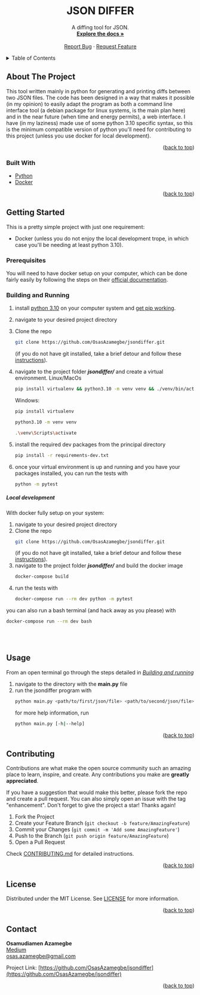 <div id="top"></div>


<!-- PROJECT SHIELDS -->
<!--
*** I'm using markdown "reference style" links for readability.
*** Reference links are enclosed in brackets [ ] instead of parentheses ( ).
*** See the bottom of this document for the declaration of the reference variables
*** for contributors-url, forks-url, etc. This is an optional, concise syntax you may use.
*** https://www.markdownguide.org/basic-syntax/#reference-style-links
-->
<!-- [![Contributors][contributors-shield]][contributors-url]
[![Forks][forks-shield]][forks-url]
[![Stargazers][stars-shield]][stars-url]
[![Issues][issues-shield]][issues-url]
[![MIT License][license-shield]][license-url]
[![LinkedIn][linkedin-shield]][linkedin-url]
 -->


<!-- PROJECT LOGO -->
<br />
<div align="center">
<!--   <a href="https://github.com/othneildrew/Best-README-Template">
    <img src="images/logo.png" alt="Logo" width="80" height="80">
  </a> -->

  <h1 align="center">JSON DIFFER</h1>

  <p align="center">
    A diffing tool for JSON.
    <br />
    <a href="https://github.com/OsasAzamegbe/jsondiffer#readme"><strong>Explore the docs »</strong></a>
    <br />
    <br />
<!--     <a href="https://github.com/othneildrew/Best-README-Template">View Demo</a> -->
<!--     · -->
    <a href="https://github.com/OsasAzamegbe/jsondiffer/issues">Report Bug</a>
    ·
    <a href="https://github.com/OsasAzamegbe/jsondiffer/issues">Request Feature</a>
  </p>
</div>



<!-- TABLE OF CONTENTS -->
<details>
  <summary>Table of Contents</summary>
  <ol>
    <li>
      <a href="#about-the-project">About The Project</a>
      <ul>
        <li><a href="#built-with">Built With</a></li>
      </ul>
    </li>
    <li>
      <a href="#getting-started">Getting Started</a>
      <ul>
        <li><a href="#prerequisites">Prerequisites</a></li>
        <li><a href="#building-and-running">Building and Running</a></li>
      </ul>
    </li>
    <li><a href="#usage">Usage</a></li>
    <li><a href="#contributing">Contributing</a></li>
    <li><a href="#license">License</a></li>
    <li><a href="#contact">Contact</a></li>
  </ol>
</details>



<!-- ABOUT THE PROJECT -->
## About The Project

<!-- [![Product Name Screen Shot][product-screenshot]](https://example.com) -->

This tool written mainly in python for generating and printing diffs between two JSON files. The code has been designed in a way that makes it possible (in my opinion) to easily adapt the program as both a command line interface tool (a debian package for linux systems, is the main plan here) and in the near future (when time and energy permits), a web interface. I have (in my laziness) made use of some python 3.10 specific syntax, so this is the minimum compatible version of python you'll need for contributing to this project (unless you use docker for local development).

<p align="right">(<a href="#top">back to top</a>)</p>



### Built With


* [Python](https://www.python.org/)
* [Docker](https://www.docker.com/)

<p align="right">(<a href="#top">back to top</a>)</p>



<!-- GETTING STARTED -->
## Getting Started

This is a pretty simple project with just one requirement: 
* Docker (unless you do not enjoy the local development trope, in which case you'll be needing at least python 3.10).

### Prerequisites

You will need to have docker setup on your computer, which can be done fairly easily by following the steps on their [official documentation](https://docs.docker.com/get-docker/).


### Building and Running

1. install [python 3.10](https://www.python.org/downloads/) on your computer system and [get pip working](https://pip.pypa.io/en/stable/installation/).
2. navigate to your desired project directory
3. Clone the repo
   ```sh
   git clone https://github.com/OsasAzamegbe/jsondiffer.git
   ```
   (if you do not have git installed, take a brief detour and follow these [instructions](https://git-scm.com/book/en/v2/Getting-Started-Installing-Git)).
4. navigate to the project folder *__jsondiffer/__* and create a virtual environment.
   Linux/MacOs
   ```sh
   pip install virtualenv && python3.10 -m venv venv && ./venv/bin/activate
   ```
   Windows:
   ```sh
   pip install virtualenv
   ```
   ```sh
   python3.10 -m venv venv 
   ```
   ```sh
   .\venv\Scripts\activate
   ```
   
5. install the required dev packages from the principal directory
   ```sh
   pip install -r requirements-dev.txt
   ```
6. once your virtual environment is up and running and you have your packages installed, you can run the tests with
   ```sh
   python -m pytest
   ```
##### Local development
With docker fully setup on your system:

1. navigate to your desired project directory
2. Clone the repo
   ```sh
   git clone https://github.com/OsasAzamegbe/jsondiffer.git
   ```
   (if you do not have git installed, take a brief detour and follow these [instructions](https://git-scm.com/book/en/v2/Getting-Started-Installing-Git)).
3. navigate to the project folder *__jsondiffer/__* and build the docker image
   ```sh
   docker-compose build
   ```
4. run the tests with
   ```sh
   docker-compose run --rm dev python -m pytest
   ```
you can also run a bash terminal (and hack away as you please) with
```sh
docker-compose run --rm dev bash
```
 </br></br>

<!-- USAGE EXAMPLES -->
## Usage

From an open terminal go through the steps detailed in *<a href="#building-and-running">Building and running</a>*

1. navigate to the directory with the **main.py** file
2. run the jsondiffer program with
   ```sh
   python main.py <path/to/first/json/file> <path/to/second/json/file>
   ```
   for more help information, run
   ```sh
   python main.py [-h|--help]
   ```

<p align="right">(<a href="#top">back to top</a>)</p>


<!-- CONTRIBUTING -->
## Contributing

Contributions are what make the open source community such an amazing place to learn, inspire, and create. Any contributions you make are **greatly appreciated**.

If you have a suggestion that would make this better, please fork the repo and create a pull request. You can also simply open an issue with the tag "enhancement".
Don't forget to give the project a star! Thanks again!

1. Fork the Project
2. Create your Feature Branch (`git checkout -b feature/AmazingFeature`)
3. Commit your Changes (`git commit -m 'Add some AmazingFeature'`)
4. Push to the Branch (`git push origin feature/AmazingFeature`)
5. Open a Pull Request

Check [CONTRIBUTING.md](https://github.com/OsasAzamegbe/jsondiffer/blob/main/CONTRIBUTING.md) for detailed instructions.

<p align="right">(<a href="#top">back to top</a>)</p>



<!-- LICENSE -->
## License

Distributed under the MIT License. See [LICENSE](https://github.com/OsasAzamegbe/jsondiffer/blob/main/LICENSE) for more information.

<p align="right">(<a href="#top">back to top</a>)</p>

<!-- CONTACT -->
## Contact

**Osamudiamen Azamegbe**
</br>[Medium](https://medium.com/@osas.azamegbe) 
</br>[osas.azamegbe@gmail.com](mailto:osas.azamegbe@gmail.com)

Project Link: [https://github.com/OsasAzamegbe/jsondiffer](https://github.com/OsasAzamegbe/jsondiffer)

<p align="right">(<a href="#top">back to top</a>)</p>




<!-- MARKDOWN LINKS & IMAGES -->
<!-- https://www.markdownguide.org/basic-syntax/#reference-style-links -->
[contributors-shield]: https://img.shields.io/github/contributors/othneildrew/Best-README-Template.svg?style=for-the-badge
[contributors-url]: https://github.com/othneildrew/Best-README-Template/graphs/contributors
[forks-shield]: https://img.shields.io/github/forks/othneildrew/Best-README-Template.svg?style=for-the-badge
[forks-url]: https://github.com/othneildrew/Best-README-Template/network/members
[stars-shield]: https://img.shields.io/github/stars/othneildrew/Best-README-Template.svg?style=for-the-badge
[stars-url]: https://github.com/othneildrew/Best-README-Template/stargazers
[issues-shield]: https://img.shields.io/github/issues/othneildrew/Best-README-Template.svg?style=for-the-badge
[issues-url]: https://github.com/othneildrew/Best-README-Template/issues
[license-shield]: https://img.shields.io/github/license/othneildrew/Best-README-Template.svg?style=for-the-badge
[license-url]: https://github.com/othneildrew/Best-README-Template/blob/master/LICENSE.txt
[linkedin-shield]: https://img.shields.io/badge/-LinkedIn-black.svg?style=for-the-badge&logo=linkedin&colorB=555
[linkedin-url]: https://www.linkedin.com/in/osamudiamen-azamegbe/
[product-screenshot]: images/screenshot.png

